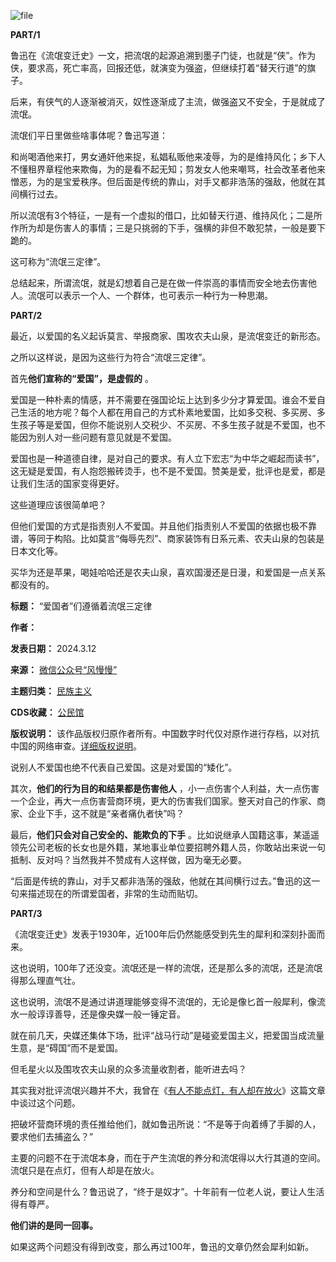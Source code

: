 ![file](https://chinadigitaltimes.net/chinese/files/2024/03/image-1710243049265.png)


**PART/1** 


鲁迅在《流氓变迁史》一文，把流氓的起源追溯到墨子门徒，也就是“侠”。作为侠，要求高，死亡率高，回报还低，就演变为强盗，但继续打着“替天行道”的旗子。


后来，有侠气的人逐渐被消灭，奴性逐渐成了主流，做强盗又不安全，于是就成了流氓。


流氓们平日里做些啥事体呢？鲁迅写道：


和尚喝酒他来打，男女通奸他来捉，私娼私贩他来凌辱，为的是维持风化；乡下人不懂租界章程他来欺侮，为的是看不起无知；剪发女人他来嘲骂，社会改革者他来憎恶，为的是宝爱秩序。但后面是传统的靠山，对手又都非浩荡的强敌，他就在其间横行过去。


所以流氓有3个特征，一是有一个虚拟的借口，比如替天行道、维持风化；二是所作所为却是伤害人的事情；三是只挑弱的下手，强横的非但不敢犯禁，一般是要下跪的。


这可称为“流氓三定律”。


总结起来，所谓流氓，就是幻想着自己是在做一件崇高的事情而安全地去伤害他人。流氓可以表示一个人、一个群体，也可表示一种行为一种思潮。


**PART/2** 


最近，以爱国的名义起诉莫言、举报商家、围攻农夫山泉，是流氓变迁的新形态。


之所以这样说，是因为这些行为符合“流氓三定律”。


首先**他们宣称的“爱国”，是虚假的** 。


爱国是一种朴素的情感，并不需要在强国论坛上达到多少分才算爱国。谁会不爱自己生活的地方呢？每个人都在用自己的方式朴素地爱国，比如多交税、多买房、多生孩子等是爱国，但你不能说别人交税少、不买房、不多生孩子就是不爱国，也不能因为别人对一些问题有意见就是不爱国。


爱国也是一种道德自律，是对自己的要求。有人立下宏志“为中华之崛起而读书”，这无疑是爱国，有人抱怨搬砖烫手，也不是不爱国。赞美是爱，批评也是爱，都是让我们生活的国家变得更好。


这些道理应该很简单吧？


但他们爱国的方式是指责别人不爱国。并且他们指责别人不爱国的依据也极不靠谱，等同于构陷。比如莫言“侮辱先烈”、商家装饰有日系元素、农夫山泉的包装是日本文化等。


买华为还是苹果，喝娃哈哈还是农夫山泉，喜欢国漫还是日漫，和爱国是一点关系都没有的。




**标题：** “爱国者”们遵循着流氓三定律  

**作者：**   

**发表日期：** 2024.3.12  

**来源：** [微信公众号“风慢慢”](https://web.archive.org/web/https://mp.weixin.qq.com/s/3aiJJlV_brTiIEUP-WHOGA)  

**主题归类：** [民族主义](https://chinadigitaltimes.net/space/民族主义)  

**CDS收藏：** [公民馆](https://chinadigitaltimes.net/space/%E5%85%AC%E6%B0%91%E9%A6%86)  

**版权说明：** 该作品版权归原作者所有。中国数字时代仅对原作进行存档，以对抗中国的网络审查。[详细版权说明](https://chinadigitaltimes.net/chinese/copyright)。


说别人不爱国也绝不代表自己爱国。这是对爱国的“矮化”。


其次，**他们的行为目的和结果都是伤害他人** ，小一点伤害个人利益，大一点伤害一个企业，再大一点伤害营商环境，更大的伤害我们国家。整天对自己的作家、商家、企业下手，这不就是“亲者痛仇者快”吗？


最后，**他们只会对自己安全的、能欺负的下手** 。比如说继承人国籍这事，某遥遥领先公司老板的长女也是外籍，某地事业单位要招聘外籍人员，你敢站出来说一句抵制、反对吗？当然我并不赞成有人这样做，因为毫无必要。


“后面是传统的靠山，对手又都非浩荡的强敌，他就在其间横行过去。”鲁迅的这一句来描述现在的所谓爱国者，非常的生动而贴切。


**PART/3** 


《流氓变迁史》发表于1930年，近100年后仍然能感受到先生的犀利和深刻扑面而来。


这也说明，100年了还没变。流氓还是一样的流氓，还是那么多的流氓，还是流氓得那么理直气壮。


这也说明，流氓不是通过讲道理能够变得不流氓的，无论是像匕首一般犀利，像流水一般谆谆善导，还是像央媒一般一锤定音。


就在前几天，央媒还集体下场，批评“战马行动”是碰瓷爱国主义，把爱国当成流量生意，是“碍国”而不是爱国。


但毛星火以及围攻农夫山泉的众多流量收割者，能听进去吗？


其实我对批评流氓兴趣并不大，我曾在《[有人不能点灯，有人却在放火](http://mp.weixin.qq.com/s?__biz=MzkxOTYyNzQxOQ==\&mid=2247483779\&idx=1\&sn=5bc67732e2d77d18b36b3a532af0e53f\&chksm=c19e7277f6e9fb615b490c8c2e34612b83569b5251ddef5e5b3459cc6d563f89df929e8eb5ef\&scene=21#wechat_redirect)》这篇文章中谈过这个问题。


把破坏营商环境的责任推给他们，就如鲁迅所说：“不是等于向着缚了手脚的人，要求他们去捕盗么？”


主要的问题不在于流氓本身，而在于产生流氓的养分和流氓得以大行其道的空间。流氓只是在点灯，但有人却是在放火。


养分和空间是什么？鲁迅说了，“终于是奴才”。十年前有一位老人说，要让人生活得有尊严。


**他们讲的是同一回事。** 


如果这两个问题没有得到改变，那么再过100年，鲁迅的文章仍然会犀利如新。

